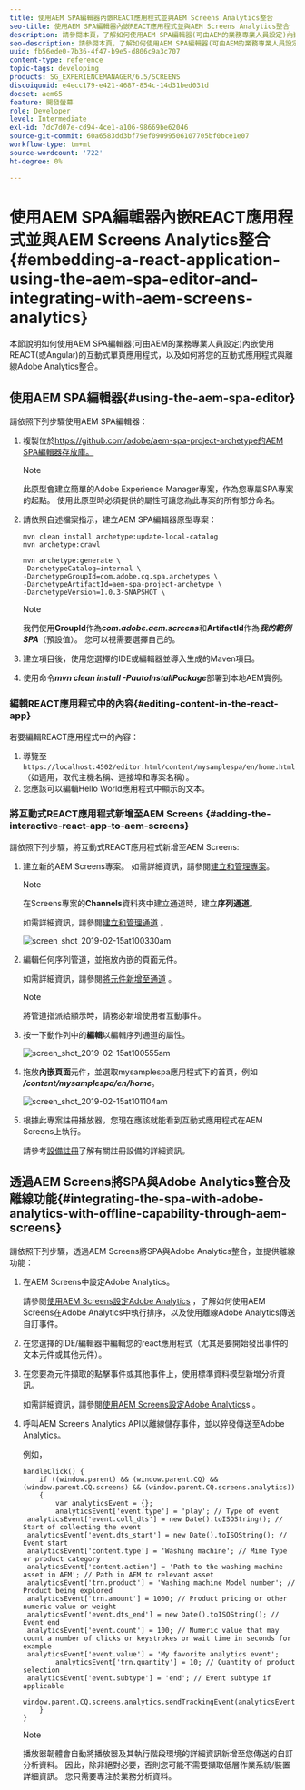 ```yaml
---
title: 使用AEM SPA編輯器內嵌REACT應用程式並與AEM Screens Analytics整合
seo-title: 使用AEM SPA編輯器內嵌REACT應用程式並與AEM Screens Analytics整合
description: 請參閱本頁，了解如何使用AEM SPA編輯器(可由AEM的業務專業人員設定)內嵌使用REACT(或Angular)的互動式單頁應用程式，以及如何將您的互動式應用程式與離線Adobe Analytics整合。
seo-description: 請參閱本頁，了解如何使用AEM SPA編輯器(可由AEM的業務專業人員設定)內嵌使用REACT(或Angular)的互動式單頁應用程式，以及如何將您的互動式應用程式與離線Adobe Analytics整合。
uuid: fb56ede0-7b36-4f47-b9e5-d806c9a3c707
content-type: reference
topic-tags: developing
products: SG_EXPERIENCEMANAGER/6.5/SCREENS
discoiquuid: e4ecc179-e421-4687-854c-14d31bed031d
docset: aem65
feature: 開發螢幕
role: Developer
level: Intermediate
exl-id: 7dc7d07e-cd94-4ce1-a106-98669be62046
source-git-commit: 60a6583dd3bf79ef09099506107705bf0bce1e07
workflow-type: tm+mt
source-wordcount: '722'
ht-degree: 0%

---
```


# 使用AEM SPA編輯器內嵌REACT應用程式並與AEM Screens Analytics整合{#embedding-a-react-application-using-the-aem-spa-editor-and-integrating-with-aem-screens-analytics}

本節說明如何使用AEM SPA編輯器(可由AEM的業務專業人員設定)內嵌使用REACT(或Angular)的互動式單頁應用程式，以及如何將您的互動式應用程式與離線Adobe Analytics整合。

## 使用AEM SPA編輯器{#using-the-aem-spa-editor}

請依照下列步驟使用AEM SPA編輯器：

1. 複製位於[https://github.com/adobe/aem-spa-project-archetype的AEM SPA編輯器存放庫。](https://github.com/adobe/aem-spa-project-archetype)

   >[!NOTE]
   >
   >此原型會建立簡單的Adobe Experience Manager專案，作為您專屬SPA專案的起點。 使用此原型時必須提供的屬性可讓您為此專案的所有部分命名。

1. 請依照自述檔案指示，建立AEM SPA編輯器原型專案：

   ```
   mvn clean install archetype:update-local-catalog
   mvn archetype:crawl
   
   mvn archetype:generate \
   -DarchetypeCatalog=internal \
   -DarchetypeGroupId=com.adobe.cq.spa.archetypes \
   -DarchetypeArtifactId=aem-spa-project-archetype \
   -DarchetypeVersion=1.0.3-SNAPSHOT \
   ```

   >[!NOTE]
   >
   >我們使用&#x200B;**GroupId**&#x200B;作為&#x200B;***com.adobe.aem.screens***&#x200B;和&#x200B;**ArtifactId**&#x200B;作為&#x200B;***我的範例SPA***（預設值）。 您可以視需要選擇自己的。

1. 建立項目後，使用您選擇的IDE或編輯器並導入生成的Maven項目。
1. 使用命令&#x200B;***mvn clean install -PautoInstallPackage***&#x200B;部署到本地AEM實例。

### 編輯REACT應用程式中的內容{#editing-content-in-the-react-app}

若要編輯REACT應用程式中的內容：

1. 導覽至`https://localhost:4502/editor.html/content/mysamplespa/en/home.html`（如適用，取代主機名稱、連接埠和專案名稱）。
1. 您應該可以編輯Hello World應用程式中顯示的文本。

### 將互動式REACT應用程式新增至AEM Screens {#adding-the-interactive-react-app-to-aem-screens}

請依照下列步驟，將互動式REACT應用程式新增至AEM Screens:

1. 建立新的AEM Screens專案。 如需詳細資訊，請參閱[建立和管理專案](creating-a-screens-project.md)。

   >[!NOTE]
   >
   >在Screens專案的&#x200B;**Channels**&#x200B;資料夾中建立通道時，建立&#x200B;**序列通道**。
   >
   >
   >如需詳細資訊，請參閱[建立和管理通道](managing-channels.md) 。

   ![screen_shot_2019-02-15at100330am](assets/screen_shot_2019-02-15at100330am.png)

1. 編輯任何序列管道，並拖放內嵌的頁面元件。

   如需詳細資訊，請參閱[將元件新增至通道](adding-components-to-a-channel.md) 。

   >[!NOTE]
   >
   >將管道指派給顯示時，請務必新增使用者互動事件。

1. 按一下動作列中的&#x200B;**編輯**&#x200B;以編輯序列通道的屬性。

   ![screen_shot_2019-02-15at100555am](assets/screen_shot_2019-02-15at100555am.png)

1. 拖放&#x200B;**內嵌頁面**&#x200B;元件，並選取mysamplespa應用程式下的首頁，例如&#x200B;***/content/mysamplespa/en/home***。

   ![screen_shot_2019-02-15at101104am](assets/screen_shot_2019-02-15at101104am.png)

1. 根據此專案註冊播放器，您現在應該就能看到互動式應用程式在AEM Screens上執行。

   請參考[設備註冊](device-registration.md)了解有關註冊設備的詳細資訊。

## 透過AEM Screens將SPA與Adobe Analytics整合及離線功能{#integrating-the-spa-with-adobe-analytics-with-offline-capability-through-aem-screens}

請依照下列步驟，透過AEM Screens將SPA與Adobe Analytics整合，並提供離線功能：

1. 在AEM Screens中設定Adobe Analytics。

   請參閱[使用AEM Screens設定Adobe Analytics](configuring-adobe-analytics-aem-screens.md) ，了解如何使用AEM Screens在Adobe Analytics中執行排序，以及使用離線Adobe Analytics傳送自訂事件。

1. 在您選擇的IDE/編輯器中編輯您的react應用程式（尤其是要開始發出事件的文本元件或其他元件）。
1. 在您要為元件擷取的點擊事件或其他事件上，使用標準資料模型新增分析資訊。

   如需詳細資訊，請參閱[使用AEM Screens設定Adobe Analytics](configuring-adobe-analytics-aem-screens.md)s 。

1. 呼叫AEM Screens Analytics API以離線儲存事件，並以猝發傳送至Adobe Analytics。

   例如，

   ```
   handleClick() {
       if ((window.parent) && (window.parent.CQ) && (window.parent.CQ.screens) && (window.parent.CQ.screens.analytics))
       {
           var analyticsEvent = {};
           analyticsEvent['event.type'] = 'play'; // Type of event
    analyticsEvent['event.coll_dts'] = new Date().toISOString(); // Start of collecting the event
    analyticsEvent['event.dts_start'] = new Date().toISOString(); // Event start
    analyticsEvent['content.type'] = 'Washing machine'; // Mime Type or product category
    analyticsEvent['content.action'] = 'Path to the washing machine asset in AEM'; // Path in AEM to relevant asset
    analyticsEvent['trn.product'] = 'Washing machine Model number'; // Product being explored
    analyticsEvent['trn.amount'] = 1000; // Product pricing or other numeric value or weight
    analyticsEvent['event.dts_end'] = new Date().toISOString(); // Event end
    analyticsEvent['event.count'] = 100; // Numeric value that may count a number of clicks or keystrokes or wait time in seconds for example
    analyticsEvent['event.value'] = 'My favorite analytics event';
           analyticsEvent['trn.quantity'] = 10; // Quantity of product selection
    analyticsEvent['event.subtype'] = 'end'; // Event subtype if applicable
    window.parent.CQ.screens.analytics.sendTrackingEvent(analyticsEvent);
       }
   }
   ```

   >[!NOTE]
   >
   >播放器韌體會自動將播放器及其執行階段環境的詳細資訊新增至您傳送的自訂分析資料。 因此，除非絕對必要，否則您可能不需要擷取低層作業系統/裝置詳細資訊。 您只需要專注於業務分析資料。
